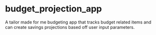 # budget_projection_app
A tailor made for me budgeting app that tracks budget related items and can create savings projections based off user input parameters.
